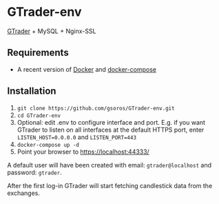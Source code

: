 # GTrader-env
[GTrader](https://github.com/gsoros/GTrader) + MySQL + Nginx-SSL

## Requirements
* A recent version of [Docker](https://store.docker.com/search?type=edition&offering=community) and [docker-compose](https://docs.docker.com/compose/install/)

## Installation
1. ```git clone https://github.com/gsoros/GTrader-env.git```
2. ```cd GTrader-env```
3. Optional: edit .env to configure interface and port. E.g. if you want GTrader to listen on all interfaces at the default HTTPS port, enter ```LISTEN_HOST=0.0.0.0``` and ```LISTEN_PORT=443```
2. ```docker-compose up -d```
3. Point your browser to [https://localhost:44333/](https://localhost:44333/)

A default user will have been created with email: ```gtrader@localhost``` and password: ```gtrader```.

After the first log-in GTrader will start fetching candlestick data from the exchanges.
